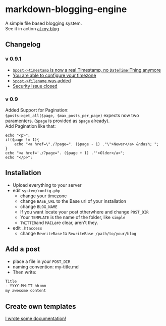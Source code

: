 # markdown-blogging-engine
A simple file based blogging system.  
See it in action [at my blog](http://lukasepple.de/blog/)
## Changelog
### v 0.9.1
* [`$post->timestamp` is now a real Timestamp, no `DateTime`-Thing anymore](https://github.com/lukasepple/markdown-blogging-engine/commit/7a74aee0e0bf3b88e80cdcd621dd3cf0d7d97f6f)
* [You are able to configure your timezone](https://github.com/lukasepple/markdown-blogging-engine/commit/7a74aee0e0bf3b88e80cdcd621dd3cf0d7d97f6f#L2R2)
* [`$post->filename` was added](https://github.com/lukasepple/markdown-blogging-engine/commit/490ac32af904eb9aa27541e791a8275ab228c2ac)
* [Security issue closed](https://github.com/lukasepple/markdown-blogging-engine/commit/e249fe57da50e98c1fd5da6298800f1c40315d88)

### v 0.9  
Added Support for Pagination:  
`$posts->get_all($page, $max_posts_per_page)` expects now two paramenters. (`$page` is provided as `$page` already).  
Add Pagination like that:  
```
echo "<p>";
if($page != 1){
	echo "<a href=\"./?page=". ($page - 1) ."\">Newer</a> &ndash; ";
}
echo "<a href='./?page=". ($page + 1) ."'>Older</a>";
echo "</p>";
```
## Installation
* Upload everything to your server
* edit `system/config.php`
	* change your timezone
	* change `BASE_URL` to the Base url of your installation
	* change `BLOG_NAME`
	* If you want locate your post otherwhere and change `POST_DIR`
	* Your `TEMPLATE` is the name of the folder, like `simple`
	* `TWITTER`and `MAIL`are clear, aren't they.
* edit `.htaccess`
	* change `RewriteBase` to `RewriteBase /path/to/your/blog`

## Add a post
* place a file in your `POST_DIR`
* naming convention: my-title.md
* Then write:    

```markdown
Title
- YYYY-MM-TT hh:mm
my awesome content
```

## Create own templates
[I wrote some documentation!](https://github.com/lukasepple/markdown-blogging-engine/wiki)
